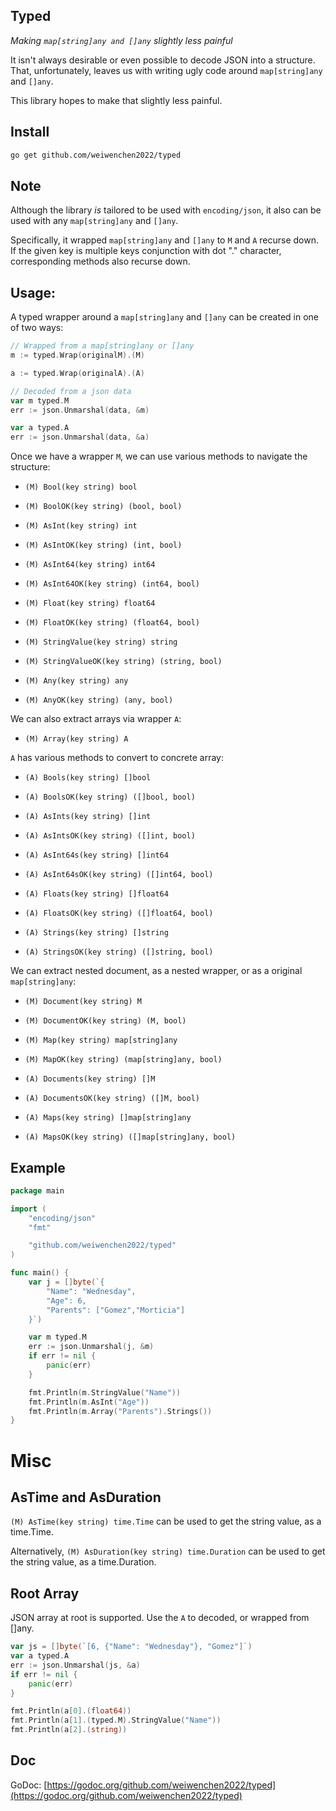 ## Typed

*Making `map[string]any and []any` slightly less painful*

It isn't always desirable or even possible to decode JSON into a structure.
That, unfortunately, leaves us with writing ugly code around `map[string]any` and `[]any`.

This library hopes to make that slightly less painful.

## Install

```sh
go get github.com/weiwenchen2022/typed
```

## Note

Although the library *is* tailored to be used with `encoding/json`, it also can be used with any `map[string]any` and `[]any`.

Specifically, it wrapped `map[string]any` and `[]any` to `M` and `A` recurse down. If the given key is multiple keys conjunction with dot "." character, corresponding methods also recurse down.

## Usage:

A typed wrapper around a `map[string]any` and `[]any` can be created in one of two ways:

```go
// Wrapped from a map[string]any or []any
m := typed.Wrap(originalM).(M)

a := typed.Wrap(originalA).(A)

// Decoded from a json data
var m typed.M
err := json.Unmarshal(data, &m)

var a typed.A
err := json.Unmarshal(data, &a)
```

Once we have a wrapper `M`, we can use various methods to navigate the structure:

- `(M) Bool(key string) bool`
- `(M) BoolOK(key string) (bool, bool)`

- `(M) AsInt(key string) int`
- `(M) AsIntOK(key string) (int, bool)`

- `(M) AsInt64(key string) int64`
- `(M) AsInt64OK(key string) (int64, bool)`

- `(M) Float(key string) float64`
- `(M) FloatOK(key string) (float64, bool)`

- `(M) StringValue(key string) string`
- `(M) StringValueOK(key string) (string, bool)`

- `(M) Any(key string) any`
- `(M) AnyOK(key string) (any, bool)`

We can also extract arrays via wrapper `A`:

- `(M) Array(key string) A`

`A` has various methods to convert to concrete array:

- `(A) Bools(key string) []bool`
- `(A) BoolsOK(key string) ([]bool, bool)`

- `(A) AsInts(key string) []int`
- `(A) AsIntsOK(key string) ([]int, bool)`

- `(A) AsInt64s(key string) []int64`
- `(A) AsInt64sOK(key string) ([]int64, bool)`

- `(A) Floats(key string) []float64`
- `(A) FloatsOK(key string) ([]float64, bool)`

- `(A) Strings(key string) []string`
- `(A) StringsOK(key string) ([]string, bool)`

We can extract nested document, as a nested wrapper, or as a original `map[string]any`:

- `(M) Document(key string) M`
- `(M) DocumentOK(key string) (M, bool)`

- `(M) Map(key string) map[string]any`
- `(M) MapOK(key string) (map[string]any, bool)`

- `(A) Documents(key string) []M`
- `(A) DocumentsOK(key string) ([]M, bool)`

- `(A) Maps(key string) []map[string]any`
- `(A) MapsOK(key string) ([]map[string]any, bool)`

## Example

```go
package main

import (
	"encoding/json"
	"fmt"

	"github.com/weiwenchen2022/typed"
)

func main() {
	var j = []byte(`{
		"Name": "Wednesday",
		"Age": 6,
		"Parents": ["Gomez","Morticia"]
	}`)

	var m typed.M
	err := json.Unmarshal(j, &m)
	if err != nil {
		panic(err)
	}

	fmt.Println(m.StringValue("Name"))
	fmt.Println(m.AsInt("Age"))
	fmt.Println(m.Array("Parents").Strings())
}
```

# Misc

## AsTime and AsDuration
`(M) AsTime(key string) time.Time` can be used to get the string value, as a time.Time.

Alternatively, `(M) AsDuration(key string) time.Duration` can be used to get the string value, as a time.Duration.

## Root Array

JSON array at root is supported. Use the `A` to decoded, or wrapped from []any.

```go
var js = []byte(`[6, {"Name": "Wednesday"}, "Gomez"]`)
var a typed.A
err := json.Unmarshal(js, &a)
if err != nil {
	panic(err)
}

fmt.Println(a[0].(float64))
fmt.Println(a[1].(typed.M).StringValue("Name"))
fmt.Println(a[2].(string))
```

## Doc
GoDoc: [https://godoc.org/github.com/weiwenchen2022/typed](https://godoc.org/github.com/weiwenchen2022/typed)
